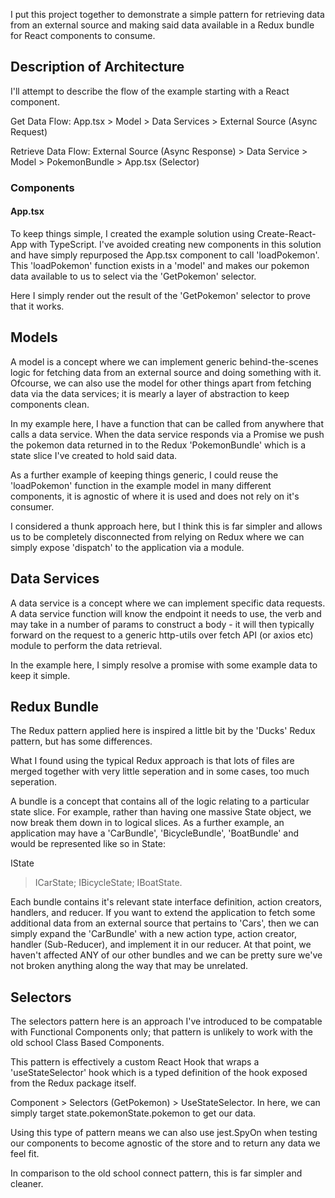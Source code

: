 I put this project together to demonstrate a simple pattern for retrieving data from an external source and making said data available in a Redux bundle for React components to consume.

## Description of Architecture
I'll attempt to describe the flow of the example starting with a React component.

Get Data Flow:
App.tsx > Model > Data Services > External Source (Async Request)

Retrieve Data Flow:
External Source (Async Response) > Data Service > Model > PokemonBundle > App.tsx (Selector)

### Components
#### App.tsx
To keep things simple, I created the example solution using Create-React-App with TypeScript. I've avoided creating new components in this solution and have simply repurposed the App.tsx component to call 'loadPokemon'. This 'loadPokemon' function exists in a 'model' and makes our pokemon data available to us to select via the 'GetPokemon' selector.

Here I simply render out the result of the 'GetPokemon' selector to prove that it works.

## Models
A model is a concept where we can implement generic behind-the-scenes logic for fetching data from an external source and doing something with it. Ofcourse, we can also use the model for other things apart from fetching data via the data services; it is mearly a layer of abstraction to keep components clean.

In my example here, I have a function that can be called from anywhere that calls a data service. When the data service responds via a Promise we push the pokemon data returned in to the Redux 'PokemonBundle' which is a state slice I've created to hold said data.

As a further example of keeping things generic, I could reuse the 'loadPokemon' function in the example model in many different components, it is agnostic of where it is used and does not rely on it's consumer.

I considered a thunk approach here, but I think this is far simpler and allows us to be completely disconnected from relying on Redux where we can simply expose 'dispatch' to the application via a module.

## Data Services
A data service is a concept where we can implement specific data requests. A data service function will know the endpoint it needs to use, the verb and may take in a number of params to construct a body - it will then typically forward on the request to a generic http-utils over fetch API (or axios etc) module to perform the data retrieval. 

In the example here, I simply resolve a promise with some example data to keep it simple.

## Redux Bundle
The Redux pattern applied here is inspired a little bit by the 'Ducks' Redux pattern, but has some differences.

What I found using the typical Redux approach is that lots of files are merged together with very little seperation and in some cases, too much seperation.

A bundle is a concept that contains all of the logic relating to a particular state slice. For example, rather than having one massive State object, we now break them down in to logical slices. As a further example, an application may have a 'CarBundle', 'BicycleBundle', 'BoatBundle' and would be represented like so in State:

IState
> ICarState;
> IBicycleState;
> IBoatState.

Each bundle contains it's relevant state interface definition, action creators, handlers, and reducer. If you want to extend the application to fetch some additional data from an external source that pertains to 'Cars', then we can simply expand the 'CarBundle' with a new action type, action creator, handler (Sub-Reducer), and implement it in our reducer. At that point, we haven't affected ANY of our other bundles and we can be pretty sure we've not broken anything along the way that may be unrelated.

## Selectors
The selectors pattern here is an approach I've introduced to be compatable with Functional Components only; that pattern is unlikely to work with the old school Class Based Components.

This pattern is effectively a custom React Hook that wraps a 'useStateSelector' hook which is a typed definition of the hook exposed from the Redux package itself.

Component > Selectors (GetPokemon) > UseStateSelector.
In here, we can simply target state.pokemonState.pokemon to get our data.

Using this type of pattern means we can also use jest.SpyOn when testing our components to become agnostic of the store and to return any data we feel fit. 

In comparison to the old school connect pattern, this is far simpler and cleaner.
